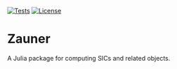 [![Tests](https://github.com/sflammia/Zauner/workflows/Tests/badge.svg)](https://github.com/sflammia/Zauner/actions?query=workflow%3ATests)
[![License](https://img.shields.io/badge/License-Apache%202.0-blue.svg)](https://opensource.org/licenses/Apache-2.0)


# Zauner

A Julia package for computing SICs and related objects.
